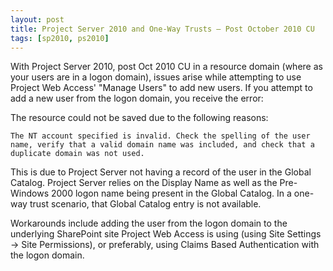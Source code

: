 ```yaml
---
layout: post
title: Project Server 2010 and One-Way Trusts – Post October 2010 CU
tags: [sp2010, ps2010]
---
```


With Project Server 2010, post Oct 2010 CU in a resource domain (where as your users are in a logon domain), issues arise while attempting to use Project Web Access' "Manage Users" to add new users.  If you attempt to add a new user from the logon domain, you receive the error:

The resource could not be saved due to the following reasons:

```text
The NT account specified is invalid. Check the spelling of the user name, verify that a valid domain name was included, and check that a duplicate domain was not used.
```

This is due to Project Server not having a record of the user in the Global Catalog.  Project Server relies on the Display Name as well as the Pre-Windows 2000 logon name being present in the Global Catalog.  In a one-way trust scenario, that Global Catalog entry is not available.

Workarounds include adding the user from the logon domain to the underlying SharePoint site Project Web Access is using (using Site Settings -> Site Permissions), or preferably, using Claims Based Authentication with the logon domain.